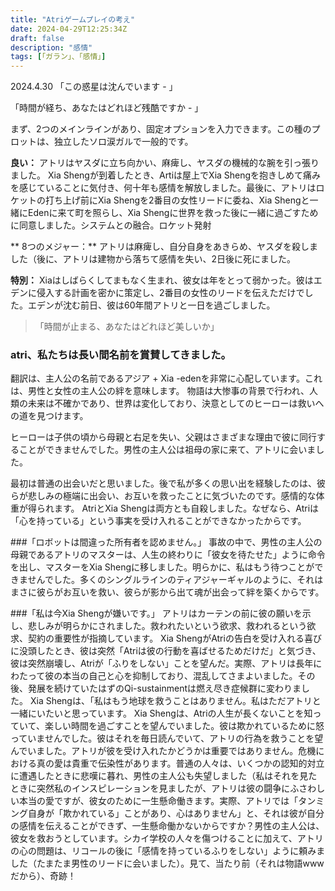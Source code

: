 ```yaml
---
title: "Atriゲームプレイの考え"
date: 2024-04-29T12:25:34Z
draft: false
description: "感情"
tags: [「ガラン」、「感情」]
---
```

2024.4.30
「この惑星は沈んでいます - 」

「時間が経ち、あなたはどれほど残酷ですか - 」

まず、2つのメインラインがあり、固定オプションを入力できます。この種のプロットは、独立したソロ涙ガルで一般的です。

**良い：**
アトリはヤスダに立ち向かい、麻痺し、ヤスダの機械的な腕を引っ張りました。 Xia Shengが到着したとき、Artiは屋上でXia Shengを抱きしめて痛みを感じていることに気付き、何十年も感情を解放しました。最後に、アトリはロケットの打ち上げ前にXia Shengを2番目の女性リードに委ね、Xia Shengと一緒にEdenに来て町を照らし、Xia Shengに世界を救った後に一緒に過ごすために同意しました。システムとの融合。ロケット発射

** 8つのメジャー：**
アトリは麻痺し、自分自身をあきらめ、ヤスダを殺しました（後に、アトリは建物から落ちて感情を失い、2日後に死にました。

**特別：**
Xiaはしばらくしてまもなく生まれ、彼女は年をとって弱かった。彼はエデンに侵入する計画を密かに策定し、2番目の女性のリードを伝えただけでした。エデンが沈む前日、彼は60年間アトリと一日を過ごしました。

>「時間が止まる、あなたはどれほど美しいか」

### atri、私たちは長い間名前を賞賛してきました。
翻訳は、主人公の名前であるアジア + Xia -edenを非常に心配しています。これは、男性と女性の主人公の絆を意味します。
物語は大惨事の背景で行われ、人類の未来は不確かであり、世界は変化しており、決意としてのヒーローは救いへの道を見つけます。

ヒーローは子供の頃から母親と右足を失い、父親はさまざまな理由で彼に同行することができませんでした。男性の主人公は祖母の家に来て、アトリに会いました。

最初は普通の出会いだと思いました。後で私が多くの思い出を経験したのは、彼らが悲しみの極端に出会い、お互いを救ったことに気づいたのです。感情的な体重が得られます。 AtriとXia Shengは両方とも自殺しました。なぜなら、Atriは「心を持っている」という事実を受け入れることができなかったからです。

###「ロボットは間違った所有者を認めません。」
事故の中で、男性の主人公の母親であるアトリのマスターは、人生の終わりに「彼女を待たせた」ように命令を出し、マスターをXia Shengに移しました。明らかに、私はもう待つことができませんでした。多くのシングルラインのティアジャーギャルのように、それはまさに彼らがお互いを救い、彼らが影から出て魂が出会って絆を築くからです。

###「私は今Xia Shengが嫌いです。」
アトリはカーテンの前に彼の願いを示し、悲しみが明らかにされました。救われたいという欲求、救われるという欲求、契約の重要性が指摘しています。 Xia ShengがAtriの告白を受け入れる喜びに没頭したとき、彼は突然「Atriは彼の行動を喜ばせるためだけだ」と気づき、彼は突然崩壊し、Atriが「ふりをしない」ことを望んだ。実際、アトリは長年にわたって彼の本当の自己と心を抑制しており、混乱してさまよいました。その後、発展を続けていたはずのQi-sustainmentは燃え尽き症候群に変わりました。 Xia Shengは、「私はもう地球を救うことはありません。私はただアトリと一緒にいたいと思っています。 Xia Shengは、Atriの人生が長くないことを知っていて、楽しい時間を過ごすことを望んでいました。彼は欺かれているために怒っていませんでした。彼はそれを毎日読んでいて、アトリの行為を救うことを望んでいました。アトリが彼を受け入れたかどうかは重要ではありません。危機における真の愛は貴重で伝染性があります。普通の人々は、いくつかの認知的対立に遭遇したときに悲嘆に暮れ、男性の主人公も失望しました（私はそれを見たときに突然私のインスピレーションを見ましたが、アトリは彼の闘争にふさわしい本当の愛ですが、彼女のために一生懸命働きます。実際、アトリでは「タンミング自身が「欺かれている」ことがあり、心はありません」と、それは彼が自分の感情を伝えることができず、一生懸命働かないからですか？男性の主人公は、彼女を救おうとしています。シカイ学校の人々を傷つけることに加えて、アトリの心の問題は、リコールの後に「感情を持っているふりをしない」ように頼みました（たまたま男性のリードに会いました）。見て、当たり前（それは物語wwwだから）、奇跡！